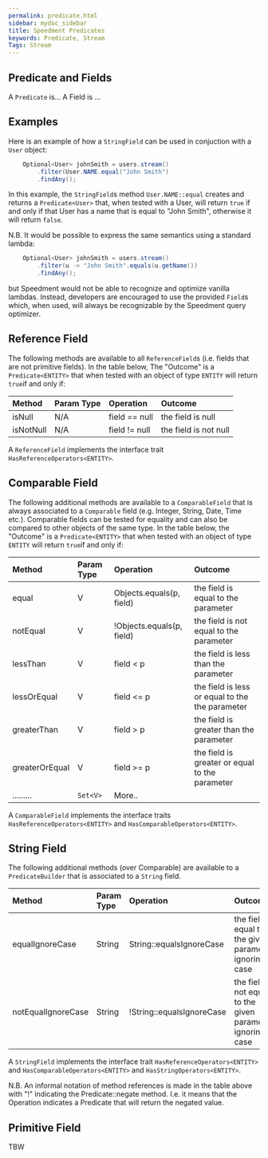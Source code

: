 ```yaml
---
permalink: predicate.html
sidebar: mydoc_sidebar
title: Speedment Predicates
keywords: Predicate, Stream
Tags: Stream
---
```


## Predicate and Fields

A `Predicate` is... A Field is ...

## Examples

Here is an example of how a `StringField` can be used in conjuction with
a `User` object:

``` java
    Optional<User> johnSmith = users.stream()
        .filter(User.NAME.equal("John Smith")
        .findAny();
```
In this example, the `StringField`s method `User.NAME::equal` creates 
and returns a `Predicate<User>` that, when tested with a User, will 
return `true` if and only if that User has a name that is equal to "John Smith",
otherwise it will return `false`.

N.B. It would be possible to express the same semantics using a standard lambda:
``` java
    Optional<User> johnSmith = users.stream()
        .filter(u -> "John Smith".equals(u.getName())
        .findAny();
```
but Speedment would not be able to recognize and optimize vanilla lambdas. Instead,
developers are encouraged to use the provided `Field`s which, when used,
will always be recognizable by the Speedment query optimizer.


## Reference Field

The following methods are available to all `ReferenceField`s (i.e. fields that
are not primitive fields). In the table below, The "Outcome" is 
a `Predicate<ENTITY>` that when tested with an object of type `ENTITY` will 
return `true`if and only if:

| Method         | Param Type | Operation          | Outcome                                                |
| :------------- | :--------- | :----------------- | :----------------------------------------------------- |
| isNull         | N/A        | field == null      | the field is null                                      |
| isNotNull      | N/A        | field != null      | the field is not null                                  |

A `ReferenceField` implements the interface trait `HasReferenceOperators<ENTITY>`.

## Comparable Field
The following additional methods are available to a `ComparableField` that is
always associated to a `Comparable` field (e.g. Integer, String, Date, Time etc.).
Comparable fields can be tested for equality and can also be compared to other 
objects of the same type.
In the table below, the "Outcome" is a `Predicate<ENTITY>` that when tested with an 
object of type `ENTITY` will return `true`if and only if:

| Method         | Param Type | Operation                  | Outcome                                                |
| :------------- | :--------- | :------------------------- | :----------------------------------------------------- |
| equal          | V          | Objects.equals(p, field)   | the field is equal to the parameter                    |
| notEqual       | V          | !Objects.equals(p, field)  | the field is not equal to the parameter                |
| lessThan       | V          | field < p                  | the field is less than the parameter                   |
| lessOrEqual    | V          | field <= p                 | the field is less or equal to the the parameter        |
| greaterThan    | V          | field > p                  | the field is greater than the parameter                |
| greaterOrEqual | V          | field >= p                 | the field is greater or equal to the parameter         |
| .........      | `Set<V>`     | More..         |


A `ComparableField` implements the interface traits `HasReferenceOperators<ENTITY>` 
and `HasComparableOperators<ENTITY>`.

## String Field
The following additional methods (over Comparable) are available to a `PredicateBuilder` that is associated
to a `String` field.

| Method             | Param Type | Operation                  | Outcome                                                     |
| :----------------- | :--------- | :------------------------- | :---------------------------------------------------------- |
| equalIgnoreCase    | String     | String::equalsIgnoreCase   | the field is equal to the given parameter ignoring case     |
| notEqualIgnoreCase | String     | !String::equalsIgnoreCase  | the field is not equal to the given parameter ignoring case |

A `StringField` implements the interface trait `HasReferenceOperators<ENTITY>`
and `HasComparableOperators<ENTITY>` and `HasStringOperators<ENTITY>`.

N.B. An informal notation of method references is made in the table above with "!" 
indicating the Predicate::negate method. I.e. it means that the Operation indicates a 
Predicate that will return the negated value.

## Primitive Field
TBW

